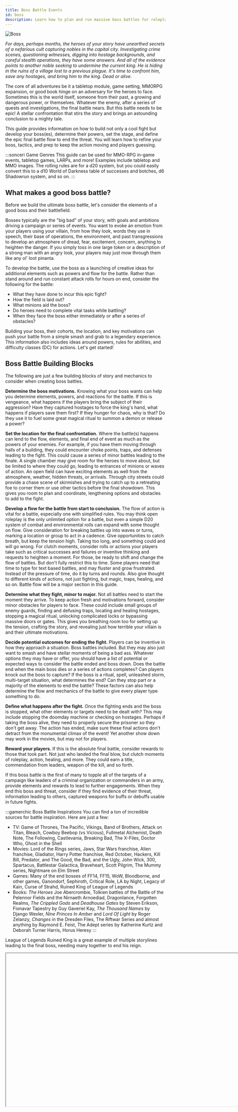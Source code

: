 ```yaml
---
title: Boss Battle Events
id: boss
description: Learn how to plan and run massive boss battles for roleplay and rolling games.
---
```


![Boss](/img/guides/guide-boss.png)

*For days, perhaps months, the heroes of your story have unearthed secrets of a nefarious cult capturing nobles in the capital city. Investigating crime scenes, questioning witnesses, digging into hostage backgrounds, and careful stealth operations, they have some answers. And all of the evidence points to another noble seeking to undermine the current king. He is hiding in the ruins of a village lost to a previous plague. It's time to confront him, save any hostages, and bring him to the king. Dead or alive.*

The core of all adventures be it a tabletop module, game setting, MMORPG expansion, or good book hinge on an adversary for the heroes to face. Sometimes this is the world itself, someone from their past, a growing and dangerous power, or themselves. Whatever the enemy, after a series of quests and investigations, the final battle nears. But this battle needs to be epic! A stellar confrontation that stirs the story and brings an astounding conclusion to a mighty tale.

This guide provides information on how to build not only a cool fight but develop your boss(es), determine their powers, set the stage, and define the epic final battle flow to end the threat. You will learn how to refine your boss, tactics, and prep to keep the action moving and players guessing.

:::sonceri Game Genres
This guide can be used for MMO-RPG in-game events, tabletop games, LARPs, and more! Examples include tabletop and MMO images. The rolling rules are for a d20 system, but you could easily convert this to a d10 World of Darkness table of successes and botches, d6 Shadowrun system, and so on.
:::

## What makes a good boss battle?
Before we build the ultimate boss battle, let's consider the elements of a good boss and their battlefield.

Bosses typically are the "big bad" of your story, with goals and ambitions driving a campaign or series of events. You want to evoke an emotion from your players using your villain, from how they look, words they use in speech, their base of operations, the environment, and past transgressions to develop an atmosphere of dread, fear, excitement, concern, anything to heighten the danger. If you simply toss in one large token or a description of a strong man with an angry look, your players may just mow through them like any ol' loot pinanta. 

To develop the battle, use the boss as a launching of creative ideas for additional elements such as powers and flow for the battle. Rather than stand around and run constant attack rolls for hours on end, consider the following for the battle:

* What they have done to incur this epic fight?
* How the field is laid out?
* What minions aid the boss?
* Do heroes need to complete vital tasks while battling?
* When they face the boss either immediately or after a series of obstacles?

Building your boss, their cohorts, the location, and key motivations can push your battle from a simple smash and grab to a legendary experience. This information also includes ideas around powers, rules for abilities, and difficulty classes (DC) for actions. Let's get started!

## Boss Battle Building Blocks
The following are just a few building blocks of story and mechanics to consider when creating boss battles. 

<div id="hilit">

**Determine the boss motivations.** Knowing what your boss wants can help you determine elements, powers, and reactions for the battle. If this is vengeance, what happens if the players bring the subject of their aggression? Have they captured hostages to force the king's hand, what happens if players save them first? If they hunger for chaos, why is that? Do they use it to fuel some great magical ritual to summon a demon or release a power?

**Set the location for the final confrontation.** Where the battle(s) happens can lend to the flow, elements, and final end of event as much as the powers of your enemies. For example, if you have them moving through halls of a building, they could encounter choke points, traps, and defenses leading to the fight. This could cause a series of minor battles leading to the finale. A single chamber may give room for the heroes to move about, but be limited to where they could go, leading to entrances of minions or waves of action. An open field can have exciting elements as well from the atmosphere, weather, hidden threats, or arrivals. Through city streets could provide a chase scene of skirmishes and trying to catch up to a retreating foe to corner them or use other tactics before the final showdown. This gives you room to plan and coordinate, lengthening options and obstacles to add to the fight.

**Develop a flow for the battle from start to conclusion.** The flow of action is vital for a battle, especially one with simplified rules. You may think open roleplay is the only unlimited option for a battle, but even a simple D20 system of combat and environmental rolls can expand with some thought on flow. Give consideration for breaking battles up into waves or turns, marking a location or group to act in a cadence. Give opportunities to catch breath, but keep the tension high. Taking too long, and something could and will go wrong. For clutch moments, consider rolls or actions your players take such as critical successes and failures or inventive thinking and requests to heighten a moment. For those, be ready to shift and change the flow of battles. But don't fully restrict this to time. Some players need that time to type for text based battles, and may fluster and grow frustrated. Instead of the pressure of time, do it by turns and rounds. Also give thought to different kinds of actions, not just fighting, but magic, traps, healing, and so on. Battle flow will be a major section in this guide.

**Determine what they fight, minor to major.** Not all battles need to start the moment they arrive. To keep action fresh and motivations forward, consider minor obstacles for players to face. These could include small groups of enemy guards, finding and defusing traps, locating and healing hostages, stopping a magical ritual, unlocking complicated locks or bypassing massive doors or gates. This gives you breathing room too for setting up the tension, crafting the story, and revealing just how terrible your villain is and their ultimate motivations.

**Decide potential outcomes for ending the fight.** Players can be inventive in how they approach a situation. Boss battles included. But they may also just want to smash and have stellar moments of being a bad ass. Whatever options they may have or offer, you should have a list of potential or expected ways to consider the battle ended and boss down. Does the battle end when the main boss dies or a series of actions completes? Can players knock out the boss to capture? If the boss is a ritual, spell, unleashed storm, multi-target situation, what determines the end? Can they stop part or a majority of the elements to end the battle? These factors can also help determine the flow and mechanics of the battle to give every player type something to do. 

**Define what happens after the fight.** Once the fighting ends and the boss is stopped, what other elements or targets need to be dealt with? This may include stopping the doomday machine or checking on hostages. Perhaps if taking the boss alive, they need to properly secure the prisoner so they don't get away. The action has ended, make sure these final actions don't detract from the monumental climax of the event! Yet another show down may work in the movies, but may not for players.

**Reward your players.** If this is the absolute final battle, consider rewards to those that took part. Not just who landed the final blow, but clutch moments of roleplay, action, healing, and more. They could earn a title, commendation from leaders, weapon of the kill, and so forth. 

If this boss battle is the first of many to topple all of the targets of a campaign like leaders of a criminal organization or commanders in an army, provide elements and rewards to lead to further engagements. When they end this boss and threat, consider if they find evidence of their threat, information leading to others, captured weapons for buffs or debuffs usable in future fights. 

</div>

:::gamerchic Boss Battle Inspirations
You can find a ton of incredible sources for battle inspiration. Here are just a few:

* TV: Game of Thrones, The Pacific, Vikings, Band of Brothers, Attack on Titan, Bleach, Cowboy Beebop (vs Vicious), Fullmetal Alchemist, Death Note, The Following, Castlevania, Breaking Bad, The X-Files, Doctor Who, Ghost in the Shell
* Movies: Lord of the Rings series, Jaws, Star Wars franchise, Alien franchise, Gladiator, Harry Potter franchise, Red October, Hackers, Kill Bill, Predator, and The Good, the Bad, and the Ugly, John Wick, 300, Spartacus, Battlestar Galactica, Braveheart, Scott Pilgrim, The Mummy series, Nightmare on Elm Street
* Games: Many of the end bosses of FF14, FF15, WoW, Bloodborne, and other games, Ganondorf, Sephiroth, Critical Role, LA by Night, Legacy of Kain, Curse of Strahd, Ruined King of League of Legends
* Books: *The Heroes* Joe Abercrombie, Tolkien battles of the Battle of the Pelennor Fields and the Nirnaeth Arnoediad, Dragonlance, Forgotten Realms, *The Crippled Gods* and *Deadhouse Gates* by Steven Erikson, Fionavar Tapestry by Guy Gaveriel Kay, *The Thousand Names* by Django Wexler, *Nine Princes In Amber* and *Lord Of Light* by Roger Zelanzy, *Changes* in the Dresden Files, The Riftwar Series and almost anything by Raymond E. Feist, The Adept series by Katherine Kurtz and Deborah Turner Harris, Horus Heresy
:::

League of Legends Ruined King is a great example of multiple storylines leading to the final boss, needing many together to end his reign.

<Iframe url="https://www.youtube.com/embed/a8h1BTe45AU"
        width="854px"
        height="480px"
        id="myId"
        className="video-container"
        display="initial"
        position="relative"
        allow="accelerometer; autoplay=1; clipboard-write; encrypted-media; gyroscope; picture-in-picture" 
        allowFullScreen
        />

Stranger Things Season 4 finale battle vs Vecna (spoilers) shows multiple battles happening simultaneously to take down the boss threat.

<Iframe url="https://www.youtube.com/embed/eR_xzqWAC2k"
        width="854px"
        height="480px"
        id="myId"
        className="video-container"
        display="initial"
        position="relative"
        allow="accelerometer; autoplay=1; clipboard-write; encrypted-media; gyroscope; picture-in-picture" 
        allowFullScreen
        />

## Sample Battles

This guide will create 2 villain battles using the options and examples to give you ideas for your epic fights. We will create battle elements, the environment, develop the flow, and end the battle. 

:::sonceri Symbols and D20
For ease of understanding, Warcraft raid symbols are used and the [Warcraft Conquest](https://docs.google.com/document/d/1nlRtaicINUoWWn35ny1MoXp1-zMDL1YMTIW69sHd0v0/edit) and [Expanded Expertise](https://docs.google.com/document/d/1SPOAiBTRjKQKwgwTdK8vjfSWJ7jzHvZAC_pL-FyDim4/edit) system for D20 rules. Any system can be used in place of these or simply open roleplay. These examples just help highlight different methods for running the battles with DCs.
:::

<div class="info-rows">

| | |
| -- | -- |
| ![dragon](/img/guides/icon-dragon.png) | **Ancient Prison** is a final epic battle of a magical ritual holding two combatants in locked combat: Brightmorn a dracthyr (or dragonborn) hero and The Betrayer a corrupted dragon. Held behind a magical barrier ribboned in time and arcane, the villain dragon is locked in combat with a valient warrior of old, both showing terrible wounds yet bound by the spellwork.After learning of this enscrolled battle in previous events, the players arrive at the top of a tower to breech the barrier, end the corrupted dragon, and save a potential hero lost to time and draconic machinations. |
| ![pirate](/img/guides/icon-pirate.png) | **Bandit King** is a smuggler group under the moniker Red Fox Curios connected to pirates and running a smuggling venture. With the Dragon Isles opening, luring numerous explorers and skilled scholars, but few guards. With keen ideas and ingenious plans, they have attacked caravans leaving evidence of Primalists. Over time, they have numerous people, stockpiled and stolen vast amounts of cargo, supplies, and relics. They have also taken a few hostage scholars to sell. It's time to deal with them in a cavern base. |

</div>

## Building the Battle Elements

A battle can be as complicated or simple as you want, focused with one or a couple major enemies or tons of smaller foes leading to that one massive threat. Options are limitless! But with so many options, you could get lost, too complicated, or flounder wondering where to start.

Deciding the following key elements can help you shape the battle:

<div id="hilit">

* **Major Enemies**: How many major enemies will be in the fight? Only the main villain or a number of moderate villains? Will they fight all of these enemies at the same time, in groups, or one at a time?
* **Minor Enemies**: Be these minions, beasts, traps, or guards, will the players need to battle through lesser powered enemies to find the major villain(s)? Can they bypass the minions? Are they fought from entrance to boss, or summoned during the fight?
* **Special Allies**: The battle may have potential allies to gain through rescue or sent as NPCs with the players. They could provide key information, a buff, or items for the battle.
* **Moving or Stationary Battles**: Will players move through to find and fight the boss, begin in the location and not move, fight and move in phases? Or will the players battle the villain and follow them through a series of places in a chase? This can help determine timing, breathing room, and options to keep players motivated.
* **Special Attacks**: You may want to consider buffs the players may have, debuffs applied by the villain, or special attacks that function like environmental effects, debuffs, or a task to complete. This gives your battle diversity while staying within the bounds of the rules. 
* **Environmental Attacks**: These attacks can be unleashed spells and area of effect (AOE) from the location or boss, affects from the location like storms, fly by attacks from minions, or sprung traps. Environmental rolls can get interesting if you handle them with key elements, such as melee takes an environmental attack while ranged get to attack and vice versa.
* **Battle Tasks**: Can players affect your villain and their plans by tackling tasks during a fight? If there is a ritual, magical folks could use their combat actions to instead use skills for undoing the ritual. If there is a magical barrier protecting the villain and minions attacking, some members could attempt taking down the barrier. Healers need to heal and save fallen comrades and hostages as warriors hold the enemy at bay. Heavy fighters could bust through gates using loaded cannons while magical folks hold up a barrier protecting the fighters. So many options!

Let's use these ideas to build the elements for these battles.

### Ancient Prison

The following information lays out the major boss, minor enemies, expected battle elements, and some roll DCs for the Ancient Prison event. This event includes a major enemy and special ally along with various waves of battles leading to the final confrontation.

<div class="info-rows">

| Elements | Description |
| -- | -- |
| **Major Enemies** | The Betrayer was a blue dragon named Lein that fell to a strange corruption. Long in the past, he received a magical artifact to investigate that held a whisper and offer of arcane. What Lein received was a tincture of the old gods through their priest and a terrible legacy. Becoming The Betrayer, the dragon has sprouted eyes that see all things. This enemy is not accessible until the minor enemies are fought and battle task completed. The Betrayer is not fresh to the field but grievously wounded. It's battle with Brightmorn kept it in place as the imprisonment spell was cast. |
| **Minor Enemies** | A number of waves of protodragon whelplings and protodragons are called and rise to battle players. These waves start after players located at the prison {star} start working on tasks to repair runes and unlock it. Waves will crawl up the sides of the tower or land. The DM keeps a tally of damage and decides based on accumulated rolls when a group is bested, or by number of turns. Keep watch for critical failures and hits to highlight actions.<br/><br/>**Warcraft Conquest Rules:**  Call for Combat rounds by groups, keeping groups fighting in turns to make larger events managable. The first enemies are groups of whelplings, second set are massive protodragons. Each point of damage kills a whelpling in a sizable group. Protodragons are a large pool of hit points to burn through.  |
| **Special Ally** | When the prison is released, not only the The Betrayer is freed. A hurt but fighting dracthyr known as Brightmorn will aid the heroes in the final conflict. He is terribly hurt, and only able to provide a rallying buff for one attack in the last stages of battle. This dracthyr was locked in battle with The Betrayer, long enough to cast the prison ritual spell that locked them both together. He is the final line of defense if the prison was ever opened.<br/><br/>**Warcraft Conquest Rules:** All players receive the Rally buff for their final rolls, be it combat or healing. All players choosing combat take part in the killing blow. Brightmorn will fall unconscious. |
| **Moving or Stationary** | Stationary event. Players will arrive to the battle area without moving locations. |
| **Special Attacks** | When active, the Major Enemy boss has one special attack called *Betrayed*. It becomes a vision of someone that has betrayed the player, voice and look, behavior and aspect absolutely matching someone in their past.<br/><br/>**Warcraft Conquest Rules:** Roll PERCEPTION + BODY or INT or CHA.<ul><li>1-10 {skull} has the face and voice of someone that has betrayed you.</li><li>11+ you feel something cloud your mind as you gaze upon it…but seen only this twisted form of Dragon. Those versed in Old Gods and the Void, this feels like something from those realms…</li></ul> |
| **Environmental Attacks** | Few if any environmental attacks. With the waves of enemies and a battle task to complete, this is a good amount of split attention and combat for the group. Highly recommend not using these for this battle. |
| **Battle Tasks** | Magical players can use skills (such as Advanced Expertise from the Warcraft Conquest system, Arcana, Spellweaving, and Puzzles/Enigmas) to rework runes, repair missing runes, to reconnect the leyline power to the prison ritual. Leylines directed by ancient draconic runework attempts to connect to the spell prison, much like previous events. The DM calculates these successes accumulative between all players working on runes to hit the DC for unlocking the prison.<br/><br/>**Warcraft Conquest Rules:** {star} Roll PERCEPTION + INT or BODY. <ul><li>10-15 some runes are connected</li><li>16-19 more runes connected</li><li>20+ a sequence locks</li></ul>  |

</div>

### Bandit King

The following information lays out the major boss, minor enemies, expected battle elements, and some roll DCs for the Bandit King event. This is a group of enemies with a lead boss. In effect, the entire group of named enemies are the boss.

<div class="info-rows">

| Elements | Description |
| -- | -- |
| **Major Enemies** | The battle includes 2 bosses to tackle. *Dorn Ramson* is the leader of the Red Fox Curios smuggling group. He is a massive Kultiran warrior with a quick wit, clean shaven with tattoos of waves over his jaw, piercing steel eyes. He fights with a heavy saber and mace, with a shaman in his backpack. *Pierce* is a half Quel'dorei rogue with deadly percision, poisoned blades, and an unrivaled skill taking down magi. A mage slayer and scholar of people, he has spear-headed the hostage work. |
| **Minor Enemies** | The rest of the cadre are minor threats including small groups of riflemen led by Mr. Fellows, hyenas, bully boys led by Wrenn, and Grosser the goblin shaman in Ramson's backpack. If you need to increase the threat, Grosser can be a heightened problem. These enemies are set up outside the cave, into the cave, and deep in the cave with the hostages and goods. |
| **Special Ally** | They do not have readily available allies. But they could use Perception rolls and skills to find supplies and use them in the battle. For example, they could find potions of healing, petrification potions, bombs, and more. Get inventive and let players try new things. These could provide buffs for attacks!<ul><li>Disoriented/On Fire: Bombs explode causing NPCs to take 2 additional damage in next attack.</li><li>Healing Potion: The player could drink it or feed it to another, providing +2 to a healing roll.</li><li>Petrification potions: Splashes cause more damage to the enemies, making them brittle. They take +1 damage for the rest of the battle.</li></ul> |
| **Moving or Stationary** | Moving event. Players arrive to a location, scout and seek the first lines of battles, working towards the main boss battle. |
| **Special Attacks** | *Dorn Ramson* may have special attacks as the main boss as environmental rolls applying debuffs or damage:<ul><li>Line of Fire in melee causing an AOE of damage split between those nearest</li><li>Totem of Grounding affecting magic users thrown from Grosser the shaman in his backpack, debuffing all healing and battle magic -1 until destroyed</li><li>Spinning saber thrown to dance and cut through the ranged, AOE damage</li></ul>*Pierce's* special attack is to kill hostages. If players do not fight to save hostages, he will begin stabbing them. Expect 1-2 hostages to be at death's door or dead. Make this hurt. |
| **Environmental Attacks** | Enemies have various options for causing trouble and applying pressure. These could be run as environmental rolls (D20 rolls for ducking, debuffing, or receiving damage) against melee and ranged. Each attack could be special per enemy.<ul><li>Petrification potions could cause minor damage or destroy items</li><li>Throw nets to immobilize</li><li>Hyenas could cause a combat debuff on rolls from cackling howl or bleed targets</li><li>Riflemen could set fire to oil in the ground with a volley</li></ul>**Warcraft Conquest Rules:**  Depending on the attack, you could follow the usual rules for safety or damage. I highly recommend considering debuffs such as: <ul><li>*Disoriented*: Hyenas could cause a combat debuff on rolls from cackling howl. Take 2 additional damage in next attack.</li><li>*Disarmed*: Grosser the shaman casts chain lightning causing people to get disarmed. Next attack, they must pick up their weapon to fight using only a straight attack roll for 1 turn, no perks.</li><li>*On Fire*: take 1 extra damage every turn until they put the fire out</li></ul> |
| **Battle Tasks** | Save the hostages. Pierce will attempt to kill and use the hostages to keep people back. Scouts and stealth players could attempt to sneak in and take on Pierce to safeguard the hostages. Hostages have damage and may die easily if stabbed. You should have some die, to push the terrible situation. |

</div>

## Building the Environment

The location of your finale battles should be more than just a cool spot in a game or a fancy map in a virtual table top or printed for miniatures. Consider all aspects of the environment to create a mood and atmosphere that heightens excitment, fear, concern, and other emotions you want the party to cycle through. You can capture this with a physical location, music to play for the fight, minis/tokens/drawings to push the look and feel for the enemy, in game tricks like toys and spells, animations in VTTs, and simply the written word.

Once you have these elements, you can set that stage with locations for your enemies. Consider their movement and actions as part of that atmosphere. They don't need to sit in one place, but can shift, move, and be free in how they attack or flee.

Again, the options are limitless. These elements can help you shape the environment:

* **Physical Location**: From tabletop maps to in-game areas of an MMO-RPG, you can find any location to fit your needs. 
  * For online games, you may want to consider a proxy if you don't find what you need in the lands of your campaign. 
  * Consider the open world, dungeons, and raid instances depending on the size of your event. If the location is too wide open, you could lose people. If you keep on a path, players will stay on target.
  * If the battle remains stationary, consider entrances and exits, furniture and props available, lightning, and feeling of the area. 
  * For moving events, play with halls and rooms, caves and tunnels, structures in the open world to direct your path.
  * Consider the time of day as it may affect an in-game location providing extra elements.

* **Extra Touches**: From music to art, you can provide additional touches to really push the atmosphere and feeling for your battle. 

  * Discord is a fantastic platform for posting artwork and images of your enemies, playing music like a DJ, and sharing your screen for those that may not be available. You are only limited by your imagination. 
  * For in-game options, consider toys such as the new Dragonflight environment machines for weather and sky, inky darkness potions for outdoors, various items as evidence they may find, and in-game mail messages copied as letter or documents they locate. 
  * Addons may give you more flexibility, including created items with TRP Extended or using custom transmog looks and character profile descriptions for interactive NPCs.
  * Post early stories that lead into the narrative, giving players more time to immerse themselves. These could be tales leading into a campaign and summaries after events.
  * Look at player profiles and consider their backstories. Latch onto key elements to connect with the enemies and location. Did they come from the area? Do they recognize some targets from a past city or school? They could have skills that also provide insights, such as religious teachings, battle techniques, scholarly pursuits, ability to see and speak with the dead.

* **Writing**: If you know your enemies will give grand statements, have creepy things to say, or you want to craft their speech or your descriptions with colorful terms, consider prewriting. It not only helps when running and intense event, but you can use this for speeches, one-liners, lists of words to describe something, and more! Here are some examples:

  * If you plan to run in different types of weather, write lists of words describing the weather from storms to intense heat. 
  * Pick colors and adjectives for attacks and results to give fresh words to read and interact with. Swords can do more than simply slash, magic enchants could enrich a mace's smash, and so on.
  * Consider aspects of your enemies you want at the forefront. Write a list of common words or phrases they use, words to describe them. Give them a tick or trait that sets them apart. It helps solidify who the enemy is beyond a bouncing Skull icon.
  * Let players describe something for you, keep notes of key things they say or come up with, and run with it. Whispers and passed information can also be a life saver for a DM. Prewrite lists of insights, correct and incorrect depending on roleplay and rolls, then pass these quietly along. Players can craft the action for you.

### Ancient Prison

The location for the **Ancient Prison** is a single tower with enough space to break up all members into multiple groups. This epic battle will run only at the top of the tower in Waking Shores, Warcraft Dragon Isles. The tall tower has enough space for a center area for the prison and 4 leaves to separate players into groups based on compass directions. All views are majestic with a vibrant sky, towers and mountains in the distance, and enough distance between groups to give them space to work and move. 

This layout supports a stationary battle, giving players just enough space to shift, atmosphere to enjoy, and a focused waves battle. 

Based on events, players have directed power to this tower which has caused a beacon to rise and shine over it, like sunlight pouring up from the ground around it. However, as it charges, it takes time (which lets the events stretch from one night to the next). This may cause others in the area to be intrigued. Use that to  push the feeling of this tower and the awe of power. Let's prewrite a description:

>The air feels tense, crackling with energy, as the empowered tower gleams as a beacon in the Waking Shore. So many were pointing, gawking below, wondering throughout the day WHAT was happening. And your group like others is drawn there…but with a purpose. The Silver Legacy likewise pinwheel through the air with you as you fly…up…up..up to the top until your drake shivers from the power needed for wings and breath. Reaching the summit, you find an intact tower. By sight, it is quiet if bright.

![prison base](/img/guides/prison-base.jpg)

The following are the main characters I determine for this battle, using these guidelines to craft the experience:

<div class="info-rows">

| Elements | Description |
| -- | -- |
| **The Betrayer** | Once a young blue dragon called Lein, an old god relic connected them to a tendril of power and influnece from an old god's priest. For now, who that is doesn't matter and can evolve later if players show interest. Less is more right now. This description is what they see when the barrier drops. Until then, it is too bright to see details.<br/><br/>*Description*: A mass of violet violence carves through the air. Once a blue dragon, it is now some amalgam of deep night. Deep gashes rend through scale and muscle revealing bone in some places, yet blood does not flow or clot. Indigo and night gems scatter across flesh and scale, one with its body. Small, yet a youth, but something unwholesome lies in the eyes. And the gems all open at once. So many eyes, of so many races… It does not speak…<br/><br/>*Keywords*: violet, violence, darkness, seething, lurid, hypnotic, deceiving, soo many eyes, goat iris, triplicate reflections, pooling darkness that absorbs like never reflecting<br/><br/>*Aspects*: Constantly standing staring at all players at once and speaking. Players hear and see those that betrayed them most. Demeaning, disinterested, disappointed, mourning and sadness. Not direct hate, let the players find their own hate. |
| **Brightmorn** | A dracthyr of little renown, he battled the once dragon with others. When death seemed impossible and cleansing unknown, he sacrified himself to be locked in a force cage with The Betrayer until the dragons could find a solution. He was forgotten. This backstory may be important later, for now he is badly hurt and still locked in battle. This description is what they see when the barrier drops. Until then, it is too bright to see details.<br/><br/>*Description*: A Dracthyr of brilliant dove gray scales lands with a mail plated clack of claws. Armor in layers of dunes and waves wraps around the heavy form, banded over horns coiled in bronze. A line of writhing deep violet seethes along one wing, a wound left by the other. He holds forth a greatsword cracked through with golden sand falling to the tower stones. “Why have you…released this spellwork? We cannot allow it to leave this place!”<br/><br/>*Keywords*:inspirational, tired, unfaltering, nearing the razor's edge, fighting not to die to sink into oblivion, pale and losing strength, heralding strength to those that need it, a cold sunlight, a winter's touch to his breath and flesh as if warmth was lost<br/><br/>*Aspects*: Unwilling to fall lest this creature be released on the world. He does not see himself as a hero, merely doing what must be done at all costs. He is so irreevocably tired and aware of time's passing. He has felt those many eyes on his...for thousands of years. Any warmth is drawn from him, leaving him thin as smokein a still room. |
| **Shimmers** | Throughout the events, odd shimmers have been visible by dracthyr and highly magical players. Asking players with high magic (regardless of class) to roll, I kept a list of those to provide whispers of oddities to. These shimmers are magical reflections of the past battles and histories caught from the timeloop of the Betrayer and Brightmorn. This is a way to add even more backstory or direct players. Shimmers could be seen with perception rolls seeming to give direction (rather than just saying HEY DO THE THING!).<br/><br/>*Aspects*: Helpful and afraid, hints of being familiar to dracthyr but they can't seem to pinpoint why |

A group is helping the players gather and fight this as helpful allies. They are here for story and only provide a buff if absolutely required. They can help in the description of seeing the combatants locked in the barrier:

>Two figures seem locked in place, hovering in air, within the glow. Runes are pulsing in some odd patterns, the power is available, but not all of the runes are connecting as stonework is in the wrong pattern! It looks much like the stones from last night. Felarin motions to those with magics call. “Fellowship and Legacy, let’s work together on this. Maybe we can reorder these runes and stones to unlock the ritual or connect with the leyline?”

</div>

### Bandit King

The location for the **Bandit King** is a large cavern with a wide entrance and area to fight. This event was held in a cavern system in Waking Shores, Warcraft Dragon Isles. The cave located near the Life Vault Ruins has an extensive system inside, a wide field leading to the entrance, and many hiding places for players to slowly scout up to the location. 

This layout supports a moving battle, working through minions to find and fight the final boss deep in the cave.

Based on events, players have tracked the last frightful run of a caravan until they find one wagon destroyed, the rest escaped. They find blood and week old trails leading away along a river. When they arrive, they see a clearing. The description gives hints that scouts and stealth may be a good idea:

>Leaving the trails, you come along a riverside, rocks and deep earth damp from the shallows and fast moving depths. The clarity of the water is beguiling, perhaps far deeper than you imagine as you scan across. Yet wildlife does not flourish here, and any tufts of grasses or small trees are lacking. Beyond the bend seems to be an opening into the low hill…perhaps a lagoon or cave?

![bandit base](/img/guides/bandit-base.jpg)

As this is a moving location with active enemies, asking for rolls and scouting can lead to more information whispered to players based on rolls and roleplay. Writing out this information early helps give insight with quick copy and pasting in whispers. Players can then take off with the descriptions and warnings. For this, consider creating a set of perception insights for two groups: scouts and adventurers.

**Scouting Perception**: Gathering or flanking out, the scouts easily spot a couple riflemen on guard duty behind boulders near the entrance of the cave. They could easily sound the alarm to call others out. There is a ledge above the cave, thick grasses. As a group you can start your search and infiltration. The rest of the group will get a chance to look soon… SCOUT TEAM PERCEPTION  + BODY or INT!

* Your eyes and senses are keen for finding oddities and quickly notice a cave. Shadows move within a good number of people. Most seem tall, a few smaller, and a few…animals?
* Beyond the entry of the cave you spy out numbers of people and crates. Numerous crates, rolls, large amounts of goods in the cavern. Perhaps you found the Silver Legacy tucked away?
* What lies in the cave is not friendly. The scent of wild animals like those from the Barrens is heavy with musk, fresh and old blood, rotted meats from spoiling, and the usual refuse of too many people in a space for too long. 
* Despite the natural setting, you have keen sight to pick out weapon caches of firearms, javelins, swords, and buckets that stink of oil. Marks in and out would be overlooked by most, not you. A fair lot is in there, none of them friendly…
* The muffle of a sob. The backhand smack of flesh. A broken soul or two is inside. There is an aggressive force in the cave holding prisoners. But you don’t see anything of the Djaradin or Primalists.
* Within the confines of the CAVE, three men and women huddled near catatonic in fear, hunger, and blood loss. Despite the pretty sum of wealth they would bring in, some of them had been troublemakers. As the scouts have dove through the clues, sought the edges of the cave, they have some to perceive these folk needed help fast. Scouts now the Stealth Squad had a new mission…save the hostages. 

**Adventurer Perception**: As the Scouts head within, their steps and stealth taking them from your sight, those remaining at a distance can take a look. Sonceri whispers around to those nearby, “Let’s try and see what we can, with peepers and magics, just not too close.” As the Scouts are away, time for the rest to look! ALL OTHERS PERCEPTION + BODY or INT

* As you study ahead, you can hear the echo of water and rapids into a hollow space…perhaps a cave! The shadows among the rocks and grasses seem to have an opening.
* Ahead is a cave with a wall of rocks and boulders around the entrance. Marks in the riverbed and nearby hill mark the old locations in rivets and yellowed grass.
* A tang drifts on the air, something that burns the nose and waters the eyes. It reminds you of lamp oil, cleaning fluid, a mix of things stronger than it should be. But you don’t see anything being cleaned…
* You scuff your boot into the rocks and sand, noticing a sheen of oil through the earth, a bit in the water. It seems to flow and eek from a ways down. Perhaps in the earth and around that cave.
As you step along the riverside, your foot catches on something like a branch. It cracks and breaks, the end curved and worn, the other shattered. Bite marks marr along the length. As you rub it clean a bit, you realize…it’s bone. Here and there, chewed, shattered bones…

Once they get into the cavern depending on battles and guile, they will find the entire cavern filled with crates of stolen supplies, carefully maintained relics, fineries plucked from the isles, bags of strange herbs, ore to be packed, and hostages chained and bloodied. Weapons and munitions are stored near at hand, with enough safeguards to protect the fineries lest something set fire or explode. A shaman tends the wares and wards. Thugs keep hyenas fed. Everyone has a task. Additional crates of potions and evidence lies towards the back of the cave for setting up false attacks and leads for the locals.

The following are the main characters I determine for this battle, using these guidelines to craft the experience:

<div class="info-rows">

| Elements | Description |
| -- | -- |
| **Ramson Dorn** | Massive for a Kultiran, he's a pirate turned bandit with the wiles and brute strength to keep this gang going. So far the venture has been insanely successful, perhaps too successful. The place is heavily filled and difficult to move for smuggling efforts. He wields a heavy saber and mace, is clean shaven with various tattoos including over his jaw. He speaks well with a keen mind always at work, piercing eyes as sharp as his blades. In a large backpack, he keeps a goblin shaman Grosser who works with the mountain to cast spells, heal, and protect.<br/><br/>*Loyalties*: He has an agreeable situation with Grosser and an abiding partnership with Pierce. They two have saved each other from untidy ends many times over. He doesn't hold much hate, either you matter or you don't.<br/><br/>*Keywords*: calculating, intelligent, careful, chilled charisma, lethal in battle, solid in negotiating, despises vice  |
| **Grosser** | A goblin of middling years, small for his size, he rather enjoys this rough work. The boss keeps him deep in vices, mainly a snorting drug and elementals primals. His work is simple, keep the boss alive and fight when needed, keep the hostages from the brink of death, and do some of the dirty work with Pierce.<br/><br/>*Loyalties*: He has a respect for Dorn. He hates Pierce with a passion and dreams of killing the assassin.<br/><br/>*Keywords*: enjoys his vices, leathery, tiny and spurned by most, vindictive, sharp teeth, more a wolverine than a goblin, smelly |
| **Pierce** | A half Quel'dori, half human, the rogue took to killing quite early in life. He never speaks of his past, with an unknown age and lethality that borders on excessive. He is the sharp razor that kills in a heartbeat, in the moment of a blink. He never seems to blink or look away. His sight is direct, and holds you regardless of where you are, even if you think you are hiding a sense of forboding spying wears on your nerves. He dresses in clean leather, refined, simple, easly lost in a crowd by flipping up and down pieces to blend in.<br/><br/>*Loyalties*: None. He works with Ramson and gives his respect only to him. He seems to care for nor love anything.<br/><br/>*Keywords*: complicated, resourceful, ice, unyielding, flat, forgotten, deadly |
| **Mr. Fellows** | Just a hired hand that handles the guns and riflemen. |
| **Wrenn** | A woman so broad and strong to be mistaken for a man. Just a hired hand for the bully boys. |\
| **Hyenas** | Beloved pets that eat anything and everyone. Belong to Ramson. |
| **Hostages** | The three hostages and a dracthyr are held against their will. Marigold Brighthorn a thin tauren druid in soiled leathers, Shandrisen a kaldorei magi holding an arm close, and Bobbin Brightcog an eldering goblin bookkeeper wearing the bloodied whites of a Silver Legacy member. The Dracthyr is Skentha a translator from the Crumbling Life Archway deeply wounded and breathing shallow. While all of the hostages look in poor shape, the darcthyr is near death. |

</div>

## Building the Flow

Regardless of the amounts and types of enemies, allies, battlefields, and themes, all big battles come down to two types: linear and branching paths based on actions.

**Linear battles** tend to have planned turns and rounds, following a specific path of action. This could be a series of combat actions with environment rolls or special abilities/attacks interspersed. Enemies could be a set of waves or major bosses available one at a time. Many video game battles follow this method, such as the Kael'thas battle in The Eye. In this fight, you battle a court of mini-bosses one at a time, a series of magical weapons, all of the bosses raised again, and finally the major enemy Kael'thas. 

**Branching path battles** have base attacks, environmental effects, special attacks, and moments prepared ahead of time and instigated in different orders based on player actions. Key attacks and situations may initiate based on a path they take through a location, bosses and enemies they choose to fight in different orders, or the cause and effect of choices made early on. For example, raid battles in an MMO-RPG provide different paths and orders sometimes to encountering bosses and enemies. The actual boss fights in those raids may be linear or buffs differ based on choices. Warcraft provides a great example in Ulduar. This raid provides different paths and orders for fighting mini-bosses, and different mechanics on the final boss depending on decisions before the fight by speaking with different defeated mini-bosses.

All of these battles can be pre-written with scripted moments to help keep the flow of battle moving forward. With too little prep, you may spend too much time writing situations on the fly, slowing a fight and losing player interest. I strongly recommend prewriting combat calls, perception and skill checks, environmental calls, buffs and debuffs, and any speeches or descriptions. This gives you time to watch the flow of roleplay and battle, reacting to player actions for a unique experience!

:::sonceri Was it a NATURAL 1 or 20?
The natural 1 and 20 are powerful rolls in a battle. These could mean a terrible failure and grand critical success! When these are rolled, consider providing extra touches for those players. Perhaps someone with a 20 could save someone that rolled unwell or suffer a bad response (save from falling, help dodge an attack, reduce damage a little). A natural 1 could lead to misinformation, devastating attacks, or a buff to the enemy seeing such a success.
:::

### Ancient Prison

As this is a stationary location, this battle is written as linear with carefully ordered battle sequences. The map is marked with symbols for the groups to stand, not for enemies. This battle includes a vital part of tasks completed with combat and skill rolls to unlock a magical prison. Due to this sequence, environment rolls are not asked for.

![bandit base](/img/guides/prison-battles.jpg)

<div class="info-rows">

| | |
| -- | -- |
| ![skull](/img/icons/skull.png)| **Betrayer**: Unreachable enemy The Betrayer locked in battle with Brightmorn. Until the ritual is brought down, the battling pair cannot be reached. |
| ![star](/img/icons/star.png) | **Magical**: Magical players working to repair and reorder the runes to unlock the magical ritual. Until they open this sealed ritual, players cannot interact with The Betrayer and Brightmorn are unable. However, enemy protodragons are being called by the horror within! So much magic is awakening the sleeping horror. Battling groups must protect this group at all costs. Likewise, this group cannot let the others fall. |
| ![triangle](/img/icons/triangle.png) | **North**: Battling and healing players in this location. They must protect the center at star. |
| ![diamond](/img/icons/diamond.png) | **South**: Battling and healing players in this location. They must protect the center at star. |
| ![moon](/img/icons/moon.png) | **East**: Battling and healing players in this location. They must protect the center at star. |
| ![square](/img/icons/square.png) | **West**: Battling and healing players in this location. They must protect the center at star. |


Each round of battle, groups will be called to attack enemies and working on the ritual magic in a specific order. To keep this interesting and flowing forward, groups will swap around after whelps. The center group may also have a chance to help those around the edges battling depending on their success. This is a revolving fight through waves. Breaking up players into groups and calling them for each round keeps the flow going, action high, and the DM focus on player responses and requests. The special aspect of this fight is DM attention to rolls not writing a ton of battle steps due to the ease of prewritten content to lean on.

This is an example of prewritten linear battle steps for wave 1 of whelps:

| | |
| -- | -- |
| ![star](/img/icons/star.png) | **Magical**: {STAR} So it begins… Magical folk take up positions and find a massive pattern of runed stones. Some of them are out of order, flipped, incorrect. You need to start putting them in the correct order to connect the magic.<br/><br/>{STAR}  PERCEPTION + INT or BODY! 10-15 some runes are connected, 16-19 more runes, 20+ a sequence locks!<br/><br/>ALERT! Everyone at the points begins to hear screeches and howls… many draconic forces are coming, too many to rightly discern where, how many. But it’s a growing number! |
| ![triangle](/img/icons/triangle.png) ![diamond](/img/icons/diamond.png) | **North & South**: {TRIANGLE} and {DIAMOND} Some of you hear clattering sounds of stone reach your ears. Claw on rock and the telltale screech of something from below. Over the side you peer out and spy numerous Protodrake Whelplings climbing up! Hungry jaws snap and throats wail. They sense a meal and magic! “They come over the sides soon! Ready yourselves!”<br/><br/>{TRIANGLE} and {DIAMOND} COMBAT ROUND! Every point of damage kills a whelpling! |
| ![square](/img/icons/square.png) ![moon](/img/icons/moon.png) | **East & West**: {SQUARE} and {MOON} No sooner had the clamoring of scales and cries reached your ears than you see Protodrake Whelplings skitter away from the north and south, joining more of their siblings, crawling up like a dark wave. Gouts of tiny flames form in their maws as they crest the side! “They’re here too!”<br/><br/>{SQUARE} and {MOON} COMBAT ROUND! Every point of damage kills a whelpling! |
| ![star](/img/icons/star.png) | **Magical**: {STAR} Runes have started to light and connect, but one is cracked! It requires something to fuse it back together..a dangerous venture though… Using magics might backfire!<br/><br/>{STAR} COMBAT MAGIC: Every point of damage fuses the rune back together! Or get zapped! |
| ![triangle](/img/icons/triangle.png) ![diamond](/img/icons/diamond.png) ![square](/img/icons/square.png) ![moon](/img/icons/moon.png) | **North, South, East, West**: {TRIANGLE} {DIAMOND} {SQUARE} {MOON} The whelplings attempt a final hungering assault scattering and wheeling up in a storm! A tornado of snapping jaws and wracking claws! They descend on you all with a fierce abandon trying to topple you and maul in groups!<br/><br/>{TRIANGLE} {DIAMOND} {SQUARE} {MOON} COMBAT ROUND! Every point of damage kills a whelpling! |
| ![star](/img/icons/star.png) | **Magical**: {STAR} As the runes lock into place, power glimmers through the dark crystals into pearlescent azure with touches of purple. The sudden shock of power rises and in lines connecting with larger runes of golden bronze time magics. Yet they…clash! A bubble of time is pushing outward, needing to be held at bay! <br/><br/> {STAR} MAGIC COMBAT! Every point of damage battles back and lashes the time eruption, unraveling or constraining the power! |

Finally, the whelplings end: 

> The last of the whelpings are ended for some, any remaining try to press forward to get any nibble they can!

At this point you enter the second wave with protodragons, switching up the groups. Here is an example of how that may go:

| | |
| -- | -- |
| ![diamond](/img/icons/diamond.png) ![moon](/img/icons/moon.png) | **South & West**: {DIAMOND} and {MOON} A howl splits through the night sending the whelplings skittering away ! A large Earthen Protodrake circles and lands hard between your groups! Claws gain easy traction, as foreclaws and razor maw seek to consume {DIAMOND} and the spined club of a tail batters {MOON}.<br/><br/>{DIAMOND} and {MOON} COMBAT ROUND! Battle back the EARTHEN Protodrake! |
| ![triangle](/img/icons/triangle.png) ![square](/img/icons/square.png)  | **North & East**: {TRIANGLE} and {SQUARE} Hairs begins to rise from the storm above… A rival protodrake comes covered in sparks and sizzles, gold and teal flashes of lightning. Eyes glare down over a feast of adventurers the other found. With a greedy wide maw, an Electrical Protodrake rears back clinging to the edges seeking to cook you all with lightning breath, sparks running through a white mane.<br/><br/>{TRIANGLE} and {SQUARE} COMBAT ROUND! Battle back the STORM Protodrake! |
| **ALLIES AID!** | To help the magical group, the allies provide aid: Felorin of the Silver Legacy calls together the other members, surrounding those working steadily. Each of them take up wands, form runic circles around those that battled the time eruption. Eyes closed, incanting, casting, they channel from one to the next forming another circle around the edges. {STAR} you get +1 to any next roll! |
| ![star](/img/icons/star.png) | **Magical**: {STAR} With the force bubble pressed back to a manageable level, some of you show clashes with the power. Some with longer hair, a couple extra lines about the eyes, younger hands. Felorin looks over the runes with you all and nods. “I think…we can move more of them!” Some sequences are close to lightning, if only the southern edge of runes were in the right order… You can gather your wits and try!<br/><br/>{STAR} PERCEPTION + INT or BODY! 10-15 some runes are connected, 16-19 more runes, 20+ a sequence locks! |

These sequences continue, swapping around, reacting to players, the center group dealing with runes and helping battle when they can. When done, call for killing blows on these mini-bosses and continue into a rest period. These are important to give players a chance to heal and deal with the situation. Judge the time and give appropriate time to players. When ready, you can move into the final phase opening the ritual circle and the last battles with the main boss and potentially saving Brightmorn.

Players from the center now join their fellows in the side groups in the compass positions. They no longer need to unlock the rituals and can battle and heal as needed. Star is now Brightmorn and Skull is The Betrayer. Both are targetable.

Again setting the turns with linear prewritten content. This is when you introduce The Betrayer and Brightmorn, detailing what they see and providing an empowered special attack by the enemy:

| | |
| -- | -- |
| **RUNES UNLOCK** | As you empower the ritual, the magics unfold in layers of golden see-through discs, moving and revolving around the center platform. Symbols shine in lines from top to bottom of the soft glowing discs of power, the spellwork caught in golden sand. |
| ![skull](/img/icons/skull.png) ![star](/img/icons/star.png) | Two figures float within the circle of magics. Gazes sear into the other, then beyond and the ghostly faces of mortals about them…and kin. <br/><br/>{STAR} BRIGHTMORN: A Dracthyr of brilliant dove gray scales lands with a mail plated clack of claws. Armor in layers of dunes and waves wraps around the heavy form, banded over horns coiled in bronze. A line of writhing deep violet seethes along one wing, a wound left by the other. He holds forth a greatsword cracked through with golden sand falling to the tower stones. “Why have you…released this spellwork? We cannot allow it to leave this place!”<br/><br/>{SKULL} THE BETRAYER: A mass of violet violence carves through the air. Once a blue dragon, now some amalgam of deep night. Indigo and night gems scatter across flesh and scale, one with its body. Small, yet a youth, but something unwholesome lies in the eyes. And the gems all open at once. So many eyes, of so many races… It does not speak… |
| ![triangle](/img/icons/triangle.png) ![diamond](/img/icons/diamond.png) ![square](/img/icons/square.png) ![moon](/img/icons/moon.png) | **North, South, East, West**: This is the special attack by The Betrayer:<br/><br/> EVERYONE {TRIANGLE} {DIAMOND} {SQUARE} {MOON}: BETRAYED! Roll PERCEPTION + BODY or INT or CHA. 1-10 {skull} has the face and voice of someone that has betrayed you. 11+ you feel something cloud your mind as you gaze upon it…but seen only this twisted form of Dragon. Those versed in Old Gods and the Void, this feels like something from those realms… <br/><br/>At this point, players will drive themselves crazy, filling their minds and roleplay with those that betrayed them. Make note of some responses for later touches to the fight. |
| **BATTLE BEGINS** | As this is the final battle, with few rounds left, this is a good place to provide DM notes, flavor text, and get back in the groove of attacks with environmental rolls added in.<br/><br/>{SKULL} “I bring a gift.” The BETRAYER plucks a gem from its chest holding it out. It is not an eye, but a glittering, expensive, powerful, magical piece of wealth. “I offer power to any who wants it…”<br/><br/>{STAR} BRIGHTMORN levels his sword and begins to encant seeking to rebind them again! “No…NO! The way must be shut! The gate cannot be opened further! Either aid me or end him!”<br/><br/>DM NOTES: In this battle you can aid {STAR} BRIGHTMORN by lashing magics, casting rituals. Those combat actions count as points of binding for the gate. You can fight {SKULL} BETRAYER and just end him!  |
| ![triangle](/img/icons/triangle.png) ![diamond](/img/icons/diamond.png) | **North & South**: {TRIANGLE} and {DIAMOND} The layers of bronze protection discs shift and move like a puzzle then pause! You have an opening to strike. The BETRAYER floats in the air filling the top of the tower with its presence, eyes watchful… <br/><br/>{TRIANGLE} and {DIAMOND} COMBAT! Aid {star} every dmg point aids in his spellwork OR fight {skull} every point damages the fiend! |
| ![square](/img/icons/square.png) ![moon](/img/icons/moon.png) | **East & West**: {SQUARE} and {MOON} The layers of bronze protection discs spin again! A sliver of space opens to get closer for a strike. The BETRAYER coils deeper into the shadows above in the tower’s arches. It roils like…stormy water…<br/><br/>{square} and {moon} COMBAT! Aid {star} every dmg point aids in his spellwork OR fight {skull} every points damages the fiend! |

Continue the battle until you feel the time is right, then post the final attacks asking for final rolls. For those that do attack, give them special responses of what they experience. This gives every player a sense of purpose, and ends with a bang.

> As time resumes, you see a flicker of yourself disappear as the loop completes. Brightmorn looks aloft and eyes widen… “The gate…those eyes…you are right. We must finishing breaking them! I know now who you are…but give all you can!” He raises the sword, glimmering with the power entrusted by others and whispers. “Come. FInish it.”  The roiling shadows reach forth, slithering and slipping to fall upon the Brightmorn! A seething mass of scales, limbs, and eyes…far less than started… From within the mass of shadow is a SCREAM and the carving of magic!
> 
> EVERYONE {TRIANGLE} {DIAMOND} {SQUARE} {MOON}: Safeguard the Brightmorn! Break the eyes and send the creature back! Close this gate!

And the battle ends.

</div>

### Bandit King

This boss battle is far more branching paths, where players get to decide how they proceed. If you have a strong core of stealth and scouts, they may want to enter quietly to get a full view into the cavern and bring that info back, or hide and wait for the moment to strike. You may create diversions to lure out the enemies into the open, sending a group in to save hostages. So many options!

The best way to handle these events is to prewrite potential attacks and some key phrases. This gives you something to lean on when responding to players. You can also break up the group by encouraging teams: stealthy scouts, ranged, and melee. This gives you some leeway at least in environmental rolls.

The goal here is to end the bosses and save hostages.

![bandit base](/img/guides/bandit-battles.jpg)

<div class="info-rows">

| | |
| -- | -- |
| ![skull](/img/icons/skull.png)| **Ramson Dorn**: The main boss of this group. He's smart, careful, and tactical. He has most folks fooled out here, and hasn't been caught until now. He can attack ranged and melee. |
| ![cross](/img/icons/cross.png)| **Grosser**: The stunty goblin shaman settled in Ramson's backpack. Where he goes, the goblin goes. This simplifies their locations. Also players can decide one or the other to fight. Grosser will fight according to orders or heal Ramson. |
| ![star](/img/icons/star.png) | **Pierce**: This is the assassin. While he is deadly, his goal is to kill hostages or poison them if anyone attempts to get back there. He is a one man wrecking crew against any scouts or stealth entering the back. He has a couple worthless thugs working for him. Use them if the scouting/stealth party is big. |
| ![triangle](/img/icons/triangle.png) | **Hyenas**: Saber, Fang, and Rake are the three hyenas. They are always hungry, smart, and will play with their food. |
| ![diamond](/img/icons/diamond.png) | **Mr. Fellows and Riflemen**: Group of riflemen of variable size depending on the party size. They tend to attack ranged. |
| ![square](/img/icons/square.png) | **Wrenn and the Boys**: Dumb as dirt, mean as hell, and will body slam anyone into submission. This group is variable size as needed. They tend to attack melee. |
| ![moon](/img/icons/moon.png) | **Hostages**: They are hurt, chained, and cannot be easily moved. The dracthyr is near death. All else fails, they must save Bobbin per the contract of work. |

For anyone sneaking into the cave, they may receive this information:

> The cavern stretches deep within the hillside, farther than you expected. Within you spy out a group of cutthroats led by a half elf. PIERCE {STAR} has blades at the ready, flicking about their hands, a shock of dark hair with a length of soft blue run through. Baleful eyes lay upon the hostages. “Gag and bind their hands.” A small group of knife wielding thugs get to work on the three hostages next to a battered dracthyr {MOON}. 

When prewriting this event, I created potential attacks for each boss and lean into loyalties depending on how the odds will go. These are just examples and may tweak them into debuffs depending on the size of the group:

| | |
| -- | -- |
| ![skull](/img/icons/skull.png)| **Ramson Dorn - Line of Fire**: RAMSON {SKULL} twists from his clash with those nearest, trading blows with (PLAYER NAME HERE). His keen eyes look over the battlers, assessing threats as his saber twists in a corkscrew and clashes along with the mace. Sparks fly and fall, landing upon the oil touched earth. Those with a keen mind may best figure out just where it may go faster than any skill of agility could, tracking and tracing the treacherous terrain! With a rush and WHOOSH, the flames catch! Leap away, drop and roll! MELEE: ENVIRONMENTAL + BODY! |
| ![cross](/img/icons/cross.png)| **Grosser - Grounding Totem**: “GROSSER {CROSS}, get to work!” As Ramson howls, a small goblin shaman peeks out from within a backpack. Taking up a small charm from around his neck, he tosses it to the earth. The small piece that clockwork transforms into a totem, humming with grounding magics. His eyes seek out the magical, the healers and casters, reaching forth to try and dampen their abilities with sonic screams!  HEALER/CASTERS: ENVIRONMENTAL + MIND - 1-9 means -1 to magical attacks until the totem is destroyed {CROSS}!  |
| ![star](/img/icons/star.png) | **Pierce - Assassination**: Within the cavern, the thugs and stalwart scouts battle blade vs blade. Bright eyes slitting, PIERCE {STAR} makes a quick motion with fingers sliding down the back of his hands, tapping twice. For most, this seems like asking for the time? But for those capable of thieves cant, it harbors a darker design. /Kill the witnesses./ The order goes out to kill the hostages. Would the scouts save them!? CAVE: ENVIRONMENTAL + BODY  10+ you stop a hit against a hostage. 5-9 a hostage is hit and bleeding. 1-4 a hostage is terribly wounded. Players take no damage! |
| ![triangle](/img/icons/triangle.png) | **Hyenas - Cackle Fear**: The babbling of water cannot hide the sudden bone-chilling cackle of HYENAS {TRIANGLE}. The trio of fiends raise hackles, forming up into a terrifying pack. Any wounds they shrug off, blood sluicing through fear of their own and victims, mingling like a ruddy warpaint. One by one they toss up their heads. The chitter cant of laughter, the horror of garbled howls, and whence they peer down again…their maws are spittle foamed! MADNESS! It reaches forth trying to send you running! EVERYONE: ENVIRONMENTAL + CHARISMA - 6-10 you just RUN! 3-5 you run and take 1 dmg! 1-2 you run and fall hard 2 dmg!  |
| ![diamond](/img/icons/diamond.png) | **Mr. Fellows and Riflemen - Volley and Oil**: The constant seesaw of blows would eventually wear down their defense, forcing them back into the cavern. Something MR. FELLOWS {DIAMOND} could not allow. With a bark and raise of right back, the voice and words more guttural syllables than anything resembling language, the riflemen in his crew reloaded with a series of heavier shots, enough to break bone! Those keen of agility or strong of body would fare better. “HEP, HAR, FER!”  RANGED: ENVIRONMENTAL + BODY roll or be set on fire! |
| ![square](/img/icons/square.png) | **Wrenn and the Boys - Boulderdash**: Moving in a pack of braun and hatred, the hulking figures of WRENN {SQUARE} and the boys pull away from combat long enough to wrap arms around boulders and heavy stones moved around the mouth of the cave. With just a slight advantage of height, they twist, turn, and HEAVE, sending the stones into the strong battlers at the fore! Earth, grass, some worms are flung in the arc of massive rocks! MELEE: ENVIRONMENT + BODY vs boulders! |

Depending on boss deaths and player interactions, this fight may shift and change as needed. Players may find items in the cave to help the fight as weapons or buffs and debuffs:

* Petrification potions could cause minor damage or destroy items 
* Throw nets to immobilize
* Hyenas could cause a combat debuff on rolls from cackling howl or bleed targets
* Riflemen could set fire to oil in the ground with a volley

Depending on the attack, you could follow the usual rules for safety or damage or use debuffs like these: 

* *Disoriented*: Hyenas could cause a combat debuff on rolls from cackling howl. Take 2 additional damage in next attack.
* *Disarmed*: Grosser the shaman casts chain lightning causing people to get disarmed. Next attack, they must pick up their weapon to fight using only a straight attack roll for 1 turn, no perks.
* *On Fire*: Take 1 extra damage every turn until they put the fire out

Now the question of ending. This is a group that bows to the boss man. And if he dies or goes down and is chained up, they may stop and give up too. Only Pierce in this group will battle to the end or kill the hostages and try to escape. If Ramson is tackled first, current enemies will give up and it becomes a fight to end Pierce before hostages all die. Let players get inventive here. This tension remains high but puts the power in their hands.

When Ramson and Pierce are down or give up, this battle concludes.

</div>

## Ending the Battle

As the battles conclude, players can now enjoy the fruits of their labors! Having additional small actions is not a bad option at this point in the event. This could include healing, moving back to a base camp, giving reports, investigating what remains, and so on.

Having an enemy get away or flee at this point might be infuriating. You could instead provide information and hidden evidence that someone else worked with the enemies. More threats may loom. More places to investigate may arise for continued campaigns. 

Answer questions, have thoughts and options for investigating wreckage and remaining items, interactions with saved NPCS and new allies, even interactions if the enemies were captured alive, and add to the experience for players.

And finally write a nice summary for those in different areas of the fights or unable to join.

:::sonceri Congratulations Masterminds!
You have created a dynamic battle! Test it out with friends and see what new experiences you can bring with warfare and story.
:::

import Iframe from 'react-iframe';
import Tabs from '@theme/Tabs';
import TabItem from '@theme/TabItem';

</div>